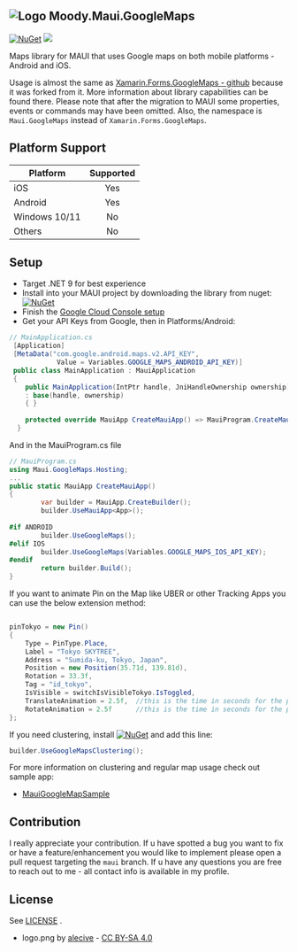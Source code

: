 ## ![Logo](https://raw.githubusercontent.com/mudassir93/Moody.Maui.GoogleMaps/maui/lib/Maui.GoogleMaps/logo.png) Moody.Maui.GoogleMaps 

[![NuGet](https://img.shields.io/nuget/v/Moody.Maui.GoogleMaps.svg?label=NuGet)](https://www.nuget.org/packages/Moody.Maui.GoogleMaps/) ![](https://img.shields.io/nuget/dt/Moody.Maui.GoogleMaps.svg)

Maps library for MAUI that uses Google maps on both mobile platforms - Android and iOS.

Usage is almost the same as [Xamarin.Forms.GoogleMaps - github](https://github.com/amay077/Xamarin.Forms.GoogleMaps) because it was forked from it. More information about library capabilities can be found there. Please note that after the migration to MAUI some properties, events or commands may have been omitted. Also, the namespace is ``Maui.GoogleMaps`` instead of ``Xamarin.Forms.GoogleMaps``. 

## Platform Support

|Platform|Supported|
| ------------------- | :-----------: |
|iOS|Yes|
|Android|Yes|
|Windows 10/11|No|
|Others|No|

## Setup
* Target .NET 9 for best experience
* Install into your MAUI project by downloading the library from nuget: [![NuGet](https://img.shields.io/nuget/v/Moody.Maui.GoogleMaps.svg?label=NuGet)](https://www.nuget.org/packages/Moody.Maui.GoogleMaps/)
* Finish the [Google Cloud Console setup](https://developers.google.com/maps/get-started#create-project)
* Get your API Keys from Google, then in Platforms/Android: 

```csharp
// MainApplication.cs
 [Application]
 [MetaData("com.google.android.maps.v2.API_KEY",
            Value = Variables.GOOGLE_MAPS_ANDROID_API_KEY)]
 public class MainApplication : MauiApplication
 {
    public MainApplication(IntPtr handle, JniHandleOwnership ownership) 
    : base(handle, ownership)
    { }
    
    protected override MauiApp CreateMauiApp() => MauiProgram.CreateMauiApp();
  }
```

And in the MauiProgram.cs file

```csharp
// MauiProgram.cs
using Maui.GoogleMaps.Hosting;
...
public static MauiApp CreateMauiApp()
{
        var builder = MauiApp.CreateBuilder();
        builder.UseMauiApp<App>();
            
#if ANDROID
        builder.UseGoogleMaps();
#elif IOS
        builder.UseGoogleMaps(Variables.GOOGLE_MAPS_IOS_API_KEY);
#endif
        return builder.Build();	
}
```

If you want to animate Pin on the Map like UBER or other Tracking Apps you can use the below extension method:
```csharp

pinTokyo = new Pin()
{
    Type = PinType.Place,
    Label = "Tokyo SKYTREE",
    Address = "Sumida-ku, Tokyo, Japan",
    Position = new Position(35.71d, 139.81d),
    Rotation = 33.3f,
    Tag = "id_tokyo",
    IsVisible = switchIsVisibleTokyo.IsToggled,
    TranslateAnimation = 2.5f,  //this is the time in seconds for the pin to translate to new position
    RotateAnimation = 2.5f      //this is the time in seconds for the pin to rotate to new angle
};
```
If you need clustering, install [![NuGet](https://img.shields.io/nuget/v/Onion.Maui.GoogleMaps.svg?label=Onion.Maui.GoogleMaps.Clustering)](https://www.nuget.org/packages/Onion.Maui.GoogleMaps.Clustering/) and add this line:
```csharp
builder.UseGoogleMapsClustering();
```
For more information on clustering and regular map usage check out sample app:

* [MauiGoogleMapSample](https://github.com/themronion/Maui.GoogleMaps/tree/maui/sample/MauiGoogleMapSample)

## Contribution

I really appreciate your contribution. If u have spotted a bug you want to fix or have a feature/enhancement you would like to implement please open a pull request targeting the  ``maui`` branch. If u have any questions you are free to reach out to me - all contact info is available in my profile.

## License

See [LICENSE](LICENSE.txt) .

* logo.png by [alecive](http://www.iconarchive.com/show/flatwoken-icons-by-alecive.html) - [CC BY-SA 4.0](https://creativecommons.org/licenses/by-sa/4.0/deed)

